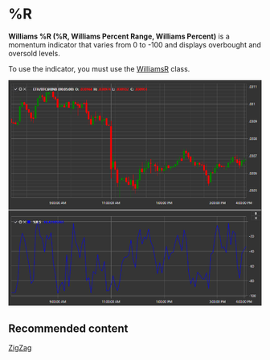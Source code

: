 # %R

**Williams %R (%R, Williams Percent Range, Williams Percent)** is a momentum indicator that varies from 0 to \-100 and displays overbought and oversold levels.

To use the indicator, you must use the [WilliamsR](xref:StockSharp.Algo.Indicators.WilliamsR) class. 

![IndicatorWilliamsR](../images/IndicatorWilliamsR.png)

## Recommended content

[ZigZag](IndicatorZigZag.md)
